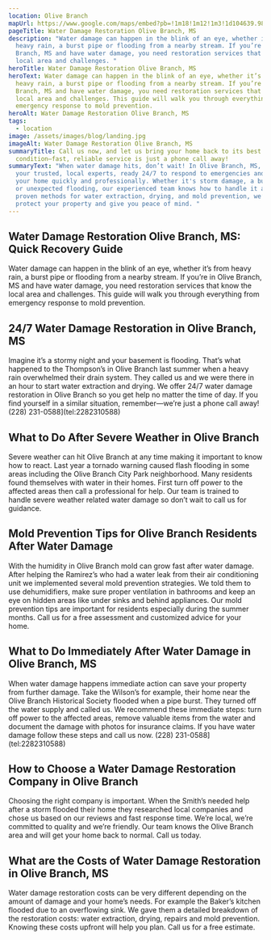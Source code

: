```yaml
---
location: Olive Branch
mapUrl: https://www.google.com/maps/embed?pb=!1m18!1m12!1m3!1d104639.98938254999!2d-89.84035994999999!3d34.956616999999994!2m3!1f0!2f0!3f0!3m2!1i1024!2i768!4f13.1!3m3!1m2!1s0x887f918b98edb7c5%3A0xff45060814b39e00!2sOlive%20Branch%2C%20MS%2038654%2C%20USA!5e0!3m2!1sen!2sph!4v1728660323479!5m2!1sen!2sph
pageTitle: Water Damage Restoration Olive Branch, MS
description: "Water damage can happen in the blink of an eye, whether it’s from
  heavy rain, a burst pipe or flooding from a nearby stream. If you’re in Olive
  Branch, MS and have water damage, you need restoration services that know the
  local area and challenges. "
heroTitle: Water Damage Restoration Olive Branch, MS
heroText: Water damage can happen in the blink of an eye, whether it’s from
  heavy rain, a burst pipe or flooding from a nearby stream. If you’re in Olive
  Branch, MS and have water damage, you need restoration services that know the
  local area and challenges. This guide will walk you through everything from
  emergency response to mold prevention.
heroAlt: Water Damage Restoration Olive Branch, MS
tags:
  - location
image: /assets/images/blog/landing.jpg
imageAlt: Water Damage Restoration Olive Branch, MS
summaryTitle: Call us now, and let us bring your home back to its best
  condition—fast, reliable service is just a phone call away!
summaryText: "When water damage hits, don’t wait! In Olive Branch, MS, we’re
  your trusted, local experts, ready 24/7 to respond to emergencies and restore
  your home quickly and professionally. Whether it's storm damage, a burst pipe,
  or unexpected flooding, our experienced team knows how to handle it all. With
  proven methods for water extraction, drying, and mold prevention, we’ll help
  protect your property and give you peace of mind. "
---
```

## Water Damage Restoration Olive Branch, MS: Quick Recovery Guide

Water damage can happen in the blink of an eye, whether it’s from heavy rain, a burst pipe or flooding from a nearby stream. If you’re in Olive Branch, MS and have water damage, you need restoration services that know the local area and challenges. This guide will walk you through everything from emergency response to mold prevention.

## 24/7 Water Damage Restoration in Olive Branch, MS

Imagine it’s a stormy night and your basement is flooding. That’s what happened to the Thompson’s in Olive Branch last summer when a heavy rain overwhelmed their drain system. They called us and we were there in an hour to start water extraction and drying. We offer 24/7 water damage restoration in Olive Branch so you get help no matter the time of day. If you find yourself in a similar situation, remember—we’re just a phone call away!
(228) 231-0588](tel:2282310588)

## What to Do After Severe Weather in Olive Branch

Severe weather can hit Olive Branch at any time making it important to know how to react. Last year a tornado warning caused flash flooding in some areas including the Olive Branch City Park neighborhood. Many residents found themselves with water in their homes. First turn off power to the affected areas then call a professional for help. Our team is trained to handle severe weather related water damage so don’t wait to call us for guidance.

## Mold Prevention Tips for Olive Branch Residents After Water Damage

With the humidity in Olive Branch mold can grow fast after water damage. After helping the Ramirez’s who had a water leak from their air conditioning unit we implemented several mold prevention strategies. We told them to use dehumidifiers, make sure proper ventilation in bathrooms and keep an eye on hidden areas like under sinks and behind appliances. Our mold prevention tips are important for residents especially during the summer months. Call us for a free assessment and customized advice for your home.

## What to Do Immediately After Water Damage in Olive Branch, MS

When water damage happens immediate action can save your property from further damage. Take the Wilson’s for example, their home near the Olive Branch Historical Society flooded when a pipe burst. They turned off the water supply and called us. We recommend these immediate steps: turn off power to the affected areas, remove valuable items from the water and document the damage with photos for insurance claims. If you have water damage follow these steps and call us now.
(228) 231-0588](tel:2282310588)

## How to Choose a Water Damage Restoration Company in Olive Branch

Choosing the right company is important. When the Smith’s needed help after a storm flooded their home they researched local companies and chose us based on our reviews and fast response time. We’re local, we’re committed to quality and we’re friendly. Our team knows the Olive Branch area and will get your home back to normal. Call us today.

## What are the Costs of Water Damage Restoration in Olive Branch, MS

Water damage restoration costs can be very different depending on the amount of damage and your home’s needs. For example the Baker’s kitchen flooded due to an overflowing sink. We gave them a detailed breakdown of the restoration costs: water extraction, drying, repairs and mold prevention. Knowing these costs upfront will help you plan. Call us for a free estimate.
